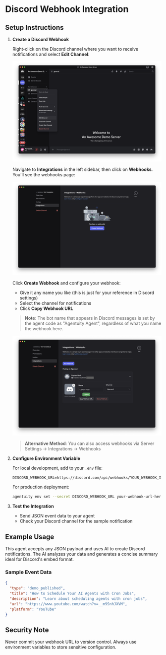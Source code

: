# Discord Webhook Integration

## Setup Instructions

1. **Create a Discord Webhook**
   
   Right-click on the Discord channel where you want to receive notifications and select **Edit Channel**:
   
   ![Right-click context menu on Discord channel showing Edit Channel option](./screenshots/discord-setup-1-edit-channel.png)
   
   Navigate to **Integrations** in the left sidebar, then click on **Webhooks**. You'll see the webhooks page:
   
   ![Discord Integrations page showing Webhooks section with Create Webhook button](./screenshots/discord-setup-2-create-webhook.png)
   
   Click **Create Webhook** and configure your webhook:
   - Give it any name you like (this is just for your reference in Discord settings)
   - Select the channel for notifications
   - Click **Copy Webhook URL**
   
   > **Note**: The bot name that appears in Discord messages is set by the agent code as "Agentuity Agent", regardless of what you name the webhook here.
   
   ![Discord webhook configuration showing Copy Webhook URL button](./screenshots/discord-setup-3-copy-url.png)

   > **Alternative Method**: You can also access webhooks via Server Settings → Integrations → Webhooks

2. **Configure Environment Variable**
   
   For local development, add to your `.env` file:
   ```
   DISCORD_WEBHOOK_URL=https://discord.com/api/webhooks/YOUR_WEBHOOK_ID/YOUR_WEBHOOK_TOKEN
   ```
   
   For production deployment:
   ```bash
   agentuity env set --secret DISCORD_WEBHOOK_URL your-webhook-url-here
   ```

3. **Test the Integration**
   - Send JSON event data to your agent
   - Check your Discord channel for the sample notification

## Example Usage

This agent accepts any JSON payload and uses AI to create Discord notifications. The AI analyzes your data and generates a concise summary ideal for Discord's embed format.

### Sample Event Data

```json
{
  "type": "demo_published",
  "title": "How to Schedule Your AI Agents with Cron Jobs",
  "description": "Learn about scheduling agents with cron jobs",
  "url": "https://www.youtube.com/watch?v=__m9SnhJXVM",
  "platform": "YouTube"
}
```

## Security Note

Never commit your webhook URL to version control. Always use environment variables to store sensitive configuration.